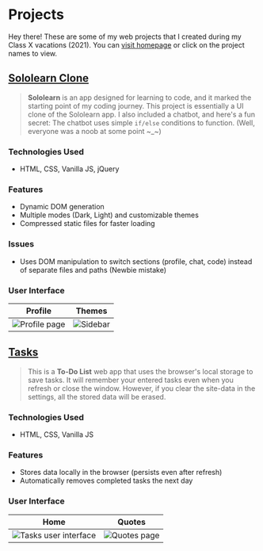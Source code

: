 # Projects

Hey there! These are some of my web projects that I created during my Class X vacations (2021). You can [visit homepage](https://krishnatherokar.github.io/projects/) or click on the project names to view.

## [Sololearn Clone](https://krishnatherokar.github.io/projects/sololearn.html)

> **Sololearn** is an app designed for learning to code, and it marked the starting point of my coding journey. This project is essentially a UI clone of the Sololearn app. I also included a chatbot, and here's a fun secret: The chatbot uses simple `if/else` conditions to function. (Well, everyone was a noob at some point ~_~)

### Technologies Used
- HTML, CSS, Vanilla JS, jQuery

### Features
- Dynamic DOM generation
- Multiple modes (Dark, Light) and customizable themes
- Compressed static files for faster loading

### Issues
- Uses DOM manipulation to switch sections (profile, chat, code) instead of separate files and paths (Newbie mistake)

### User Interface
| Profile | Themes |
| - | - |
| ![Profile page](https://krishnatherokar.github.io/projects/assets/profilepage.png) | ![Sidebar](https://krishnatherokar.github.io/projects/assets/sidebar.png) |


## [Tasks](https://krishnatherokar.github.io/projects/tasks.html)


> This is a **To-Do List** web app that uses the browser's local storage to save tasks. It will remember your entered tasks even when you refresh or close the window. However, if you clear the site-data in the settings, all the stored data will be erased.

### Technologies Used
- HTML, CSS, Vanilla JS

### Features
- Stores data locally in the browser (persists even after refresh)
- Automatically removes completed tasks the next day

### User Interface
| Home | Quotes |
| - | - |
| ![Tasks user interface](https://krishnatherokar.github.io/projects/assets/tasks.png) | ![Quotes page](https://krishnatherokar.github.io/projects/assets/quotes.png) |